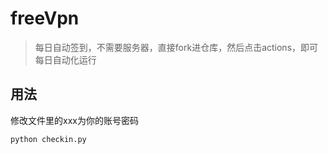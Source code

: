 # freeVpn
> 每日自动签到，不需要服务器，直接fork进仓库，然后点击actions，即可每日自动化运行
## 用法
修改文件里的xxx为你的账号密码
```
python checkin.py
```

